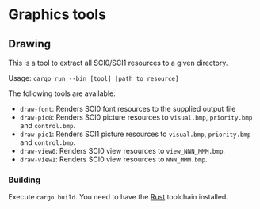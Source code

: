 # Graphics tools

## Drawing

This is a tool to extract all SCI0/SCI1 resources to a given directory.

Usage: `cargo run --bin [tool] [path to resource]`

The following tools are available:

* `draw-font`: Renders SCI0 font resources to the supplied output file
* `draw-pic0`: Renders SCI0 picture resources to `visual.bmp`, `priority.bmp` and `control.bmp`.
* `draw-pic1`: Renders SCI1 picture resources to `visual.bmp`, `priority.bmp` and `control.bmp`.
* `draw-view0`: Renders SCI0 view resources to `view_NNN_MMM.bmp`.
* `draw-view1`: Renders SCI0 view resources to `NNN_MMM.bmp`.

### Building

Execute `cargo build`. You need to have the [Rust](https://www.rust-lang.org/) toolchain installed.

